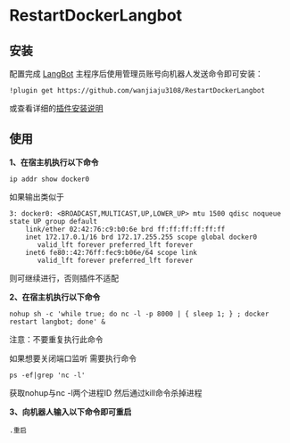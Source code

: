 # RestartDockerLangbot

## 安装

配置完成 [LangBot](https://github.com/RockChinQ/LangBot) 主程序后使用管理员账号向机器人发送命令即可安装：

```
!plugin get https://github.com/wanjiaju3108/RestartDockerLangbot
```
或查看详细的[插件安装说明](https://docs.langbot.app/plugin/plugin-intro.html#%E6%8F%92%E4%BB%B6%E7%94%A8%E6%B3%95)

## 使用

**1、在宿主机执行以下命令**
```commandline
ip addr show docker0
```
如果输出类似于
```
3: docker0: <BROADCAST,MULTICAST,UP,LOWER_UP> mtu 1500 qdisc noqueue state UP group default
    link/ether 02:42:76:c9:b0:6e brd ff:ff:ff:ff:ff:ff
    inet 172.17.0.1/16 brd 172.17.255.255 scope global docker0
       valid_lft forever preferred_lft forever
    inet6 fe80::42:76ff:fec9:b06e/64 scope link
       valid_lft forever preferred_lft forever
```
则可继续进行，否则插件不适配

**2、在宿主机执行以下命令**
```commandline
nohup sh -c 'while true; do nc -l -p 8000 | { sleep 1; } ; docker restart langbot; done' &
```
注意：不要重复执行此命令

如果想要关闭端口监听 需要执行命令
```commandline
ps -ef|grep 'nc -l'
```
获取nohup与nc -l两个进程ID 然后通过kill命令杀掉进程

**3、向机器人输入以下命令即可重启**
```commandline
.重启
```